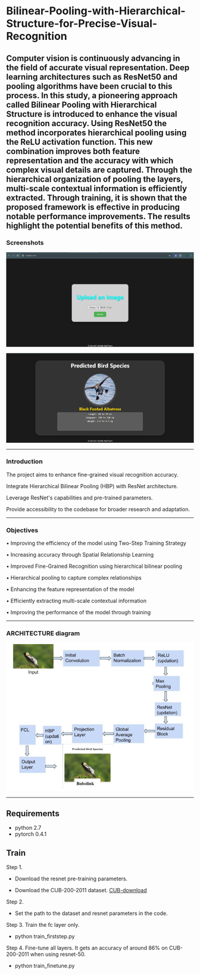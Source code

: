 # Bilinear-Pooling-with-Hierarchical-Structure-for-Precise-Visual-Recognition
Computer vision is continuously advancing in the field of accurate visual representation. Deep learning architectures such as ResNet50 and pooling algorithms have been crucial to this process. In this study, a pioneering approach called Bilinear Pooling with Hierarchical Structure is introduced to enhance the visual recognition accuracy. Using ResNet50 the method incorporates hierarchical pooling using the ReLU activation function. This new combination improves both feature representation and the accuracy with which complex visual details are captured. Through the hierarchical organization of pooling the layers,  multi-scale contextual information is  efficiently extracted.   Through training, it is shown that the proposed framework is effective in producing notable performance improvements. The results highlight the potential benefits of this method.
-------

### Screenshots

<p align="center">
  <img src="Demo/Screenshot 2024-06-06 020855.png" alt="image"/>
</p>

<p align="center">
  <img src="Demo/Screenshot 2024-06-06 020941.png" alt="image"/>
</p>

<hr>

### Introduction
The project aims to enhance fine-grained visual recognition accuracy.

Integrate Hierarchical Bilinear Pooling (HBP) with ResNet architecture.

Leverage ResNet's capabilities and pre-trained parameters.

Provide accessibility to the codebase for broader research and adaptation.

<hr>

### Objectives
• Improving the efficiency of the model using Two-Step Training Strategy

• Increasing accuracy through Spatial Relationship Learning

• Improved Fine-Grained Recognition using hierarchical bilinear pooling

• Hierarchical pooling to capture complex relationships

• Enhancing the feature representation of the model

• Efficiently extracting multi-scale contextual information

• Improving the performance of the model through training

<hr>

### ARCHITECTURE diagram
<p align="center">
  <img src="Demo/Screenshot 2024-06-06 023627.png" alt="image"/>
</p>

<hr>

## Requirements
- python 2.7
- pytorch 0.4.1

## Train

Step 1. 
- Download the resnet pre-training parameters.

- Download the CUB-200-2011 dataset.
[CUB-download](http://www.vision.caltech.edu/visipedia-data/CUB-200-2011/CUB_200_2011.tgz)

Step 2. 
- Set the path to the dataset and resnet parameters in the code.

Step 3. Train the fc layer only.
- python train_firststep.py


    	


Step 4. Fine-tune all layers. It gets an accuracy of around 86% on CUB-200-2011 when using resnet-50.
- python train_finetune.py

